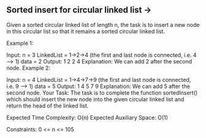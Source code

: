 Sorted insert for circular linked list  ->
--------------------------------------- 


Given a sorted circular linked list of length n, the task is to insert a new node in this circular list so that it remains a sorted circular linked list.

Example 1:

Input:
n = 3
LinkedList = 1->2->4
(the first and last node is connected, i.e. 4 --> 1)
data = 2
Output: 
1 2 2 4
Explanation:
We can add 2 after the second node.
Example 2:

Input:
n = 4
LinkedList = 1->4->7->9
(the first and last node is connected, i.e. 9 --> 1)
data = 5
Output: 
1 4 5 7 9
Explanation:
We can add 5 after the second node.
Your Task:
The task is to complete the function sortedInsert() which should insert the new node into the given circular linked list and return the head of the linked list.

Expected Time Complexity: O(n)
Expected Auxiliary Space: O(1)

Constraints:
0 <= n <= 105

